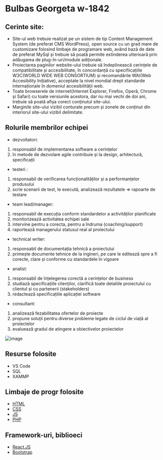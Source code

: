 # Bulbas Georgeta w-1842
## Cerinte site:
- Site-ul web trebuie realizat pe un sistem de tip Content Management System (de preferat CMS WordPress), open source cu un grad mare de customizare folosind limbaje de programare web, având bază de date de preferat MySql și trebuie să poată permite extinderea ulterioară prin adăugarea de plug-în-uri/module adiționale.
- Proiectarea paginilor website-ului trebuie să îndeplinească cerințele de compatibilitate și accesibilitate, în concordanță cu specifiicațiile W3C(WORLD WIDE WEB CONSORTIUM) și recomandările WAI(Web Accesibility Inițiative), acceptate la nivel mondial drept standarde internaționale în domeniul accesibilității web.
- Toate browserele de internet(Internet Explorer, Firefox, Operă, Chrome și Safari) cu toate versiunile acestora, dar nu mai vechi de doi ani, trebuie să poată afișa corect conținutul site-ului.
- Marginile site-ului vizibil conturate precum și zonele de conținut din interiorul site-ului vizibil delimitate.
## Rolurile membrilor echipei
- dezvoltatori:
1) responsabil de implementarea software a cerințelor
2) în metode de dezvolare agile contribuie și la design, arhitectură, specificații
- testeri :
1) responsabil de verificarea funcționalităților și a performanțelor produsului
2) scrie scenarii de test, le execută, analizează rezultatele ⇒ rapoarte de testare
- team lead/manager:
1) responsabil de execuția conform standardelor a activităților planificate
2) monitorizează activitatea echipei sale
3) intervine pentru a corecta, pentru a îndruma (coaching/support)
4) raportează managerului statusul real al proiectului
- technical writer:
1) responsabil de documentația tehnică a proiectului
2) primește documente tehnice de la ingineri, pe care le editează spre a fi corecte, clare și conforme cu standardele în vigoare
- analist:
1) responsabil de înțelegerea corectă a cerințelor de business
2) studiază specificațiile clienților, clarifică toate detaliile proiectului cu clientul și cu partenerii (stakeholders)
3) redactează specificațiile aplicației software
- consultant:
1) analizează fezabilitatea ofertelor de proiecte
2) propune soluții pentru diverse probleme legate de ciclul de viață al proiectelor
3) evaluează gradul de atingere a obiectivelor proiectelor

![image](https://gblobscdn.gitbook.com/assets%2F-LC_5HzGN5YrUWcolXKK%2F-LHU64cOfPdyl_ExTsXE%2F-LHUDSEfkwkgj50Q39yA%2Finfographic-3.png?alt=media&token=4e685e8e-c2a2-473f-b2b6-a942b7b0d186)
## Resurse folosite 
- VS Code
- SQL 
- XAMMP
## Limbaje de progr folosite
- [HTML](https://html.com/)
- [CSS](https://css-tricks.com/)
- [JS](https://www.javascript.com/)
- [PHP](https://www.php.net/)
## Framework-uri, biblioeci
- [React.JS](https://reactjs.org/)
- [Bootstrap](https://getbootstrap.com/)
